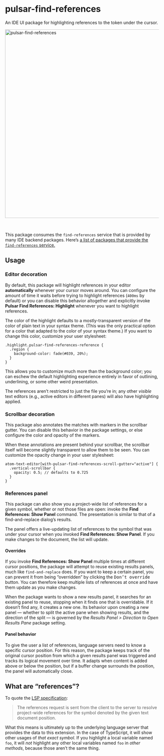 # pulsar-find-references

An IDE UI package for highlighting references to the token under the cursor.

<img width="617" alt="pulsar-find-references" src="https://gist.github.com/assets/3450/4383f6bf-5c19-4fce-8326-403fdacd7784" style="margin-bottom: 2rem;">

This package consumes the `find-references` service that is provided by many IDE backend packages. Here’s [a list of packages that provide the `find-references` service.](https://web.pulsar-edit.dev/packages?service=find-references&serviceType=provided)

## Usage

### Editor decoration

By default, this package will highlight references in your editor **automatically** whenever your cursor moves around. You can configure the amount of time it waits before trying to highlight references (`400ms` by default) or you can disable this behavior altogether and explicitly invoke **Pulsar Find References: Highlight** whenever you want to highlight references.

The color of the highlight defaults to a mostly-transparent version of the color of plain text in your syntax theme. (This was the only practical option for a color that adapted to the color of your syntax theme.) If you want to change this color, customize your user stylesheet:

```less
.highlight.pulsar-find-references-reference {
  .region {
    background-color: fade(#039, 20%);
  }
}
```

This allows you to customize much more than the background color; you can eschew the default highlighting experience entirely in favor of outlining, underlining, or some other weird presentation.

The references aren’t restricted to just the file you’re in; any other _visible_ text editors (e.g., active editors in different panes) will also have highlighting applied.

### Scrollbar decoration

This package also annotates the matches with markers in the scrollbar gutter. You can disable this behavior in the package settings, or else configure the color and opacity of the markers.

When these annotations are present behind your scrollbar, the scrollbar itself will become slightly transparent to allow them to be seen. You can customize the opacity change in your user stylesheet:

```less
atom-text-editor[with-pulsar-find-references-scroll-gutter="active"] {
  .vertical-scrollbar {
    opacity: 0.5; // defaults to 0.725
  }
}
```

### References panel

This package can also show you a project-wide list of references for a given symbol, whether or not those files are open: invoke the **Find References: Show Panel** command. The presentation is similar to that of a find-and-replace dialog’s results.

The panel offers a live-updating list of references to the symbol that was under your cursor when you invoked **Find References: Show Panel**. If you make changes to the document, the list will update.

#### Overrides

If you invoke **Find References: Show Panel** multiple times at different cursor positions, the package will attempt to reuse existing results panels, much like `find-and-replace` does. If you want to keep a certain panel, you can prevent it from being “overridden” by clicking the <kbd>Don’t override</kbd> button. You can therefore keep multiple lists of references at once and have them update as you make changes.

When the package wants to show a new results panel, it searches for an existing panel to reuse, stopping when it finds one that is overridable. If it doesn’t find any, it creates a new one. Its behavior upon creating a new panel — whether to split the active pane when showing results, and the direction of the split — is governed by the _Results Panel > Direction to Open Results Pane_ package setting.

#### Panel behavior

To give the user a list of references, language servers need to know a specific cursor position. For this reason, the package keeps track of the original cursor position from which a given results panel was triggered and tracks its logical movement over time. It adapts when content is added above or below the position, but if a buffer change surrounds the position, the panel will automatically close.

## What are “references”?

To quote the [LSP specification](https://microsoft.github.io/language-server-protocol/specifications/lsp/3.17/specification/#textDocument_references):

> The references request is sent from the client to the server to resolve project-wide references for the symbol denoted by the given text document position.

What this means is ultimately up to the underlying language server that provides the data to this extension. In the case of TypeScript, it will show other usages of _that exact symbol_. If you highlight a local variable named `foo`, it will _not_ highlight any other local variables named `foo` in _other methods_, because those aren’t the same thing.

